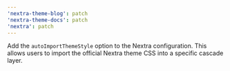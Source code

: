 ```yaml
---
'nextra-theme-blog': patch
'nextra-theme-docs': patch
'nextra': patch
---
```


Add the `autoImportThemeStyle` option to the Nextra configuration. This allows users to import the official Nextra theme CSS into a specific cascade layer.
